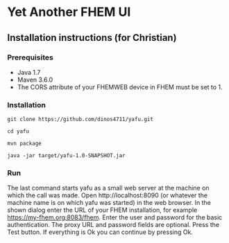 
# Yet Another FHEM UI

## Installation instructions (for Christian)

### Prerequisites
- Java 1.7
- Maven 3.6.0
- The CORS attribute of your FHEMWEB device in FHEM must be set to 1.

### Installation
```
git clone https://github.com/dinos4711/yafu.git 

cd yafu

mvn package 

java -jar target/yafu-1.0-SNAPSHOT.jar
```

### Run
The last command starts yafu as a small web server at the machine on which the call was made. Open http://localhost:8090 (or whatever the machine name is on which yafu was started) in the web browser. In the shown dialog enter the URL of your FHEM installation, for example https://my-fhem.org:8083/fhem. Enter the user and password for the basic authentication. The proxy URL and password fields are optional. Press the Test button. If everything is Ok you can continue by pressing Ok.
